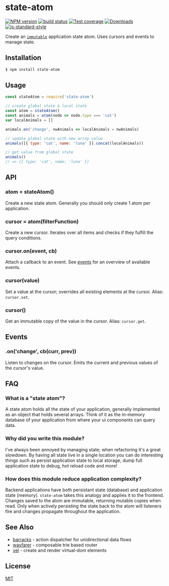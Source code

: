 # state-atom
[![NPM version][npm-image]][npm-url]
[![build status][travis-image]][travis-url]
[![Test coverage][coveralls-image]][coveralls-url]
[![Downloads][downloads-image]][downloads-url]
[![js-standard-style][standard-image]][standard-url]

Create an [`immutable`](https://npmjs.com/package/seamless-immutable)
application state atom. Uses cursors and events to manage state.

## Installation
```sh
$ npm install state-atom
```

## Usage
```js
const stateAtom = require('state-atom')

// create global state & local state
const atom = stateAtom()
const animals = atom(node => node.type === 'cat')
var localAnimals = []

animals.on('change', nwAnimals => localAnimals = nwAnimals)

// update global state with new array value
animals([{ type: 'cat', name: 'luna' }].concat(localAnimals))

// get value from global state
animals()
// => [{ type: 'cat', name: 'luna' }]
```

## API
### atom = stateAtom()
Create a new state atom. Generally you should only create 1 atom per
application.

### cursor = atom(filterFunction)
Create a new cursor. Iterates over all items and checks if they fulfill the
query conditions.

### cursor.on(event, cb)
Attach a callback to an event. See [events](#Events) for an overview of
available events.

### cursor(value)
Set a value at the cursor; overrides all existing elements at the cursor.
Alias: `cursor.set`.

### cursor()
Get an immutable copy of the value in the cursor. Alias: `cursor.get`.

## Events
### .on('change', cb(curr, prev))
Listen to changes on the cursor. Emits the current and previous values of the
cursor's value.

## FAQ
### What is a "state atom"?
A state atom holds all the state of your application, generally implemented as
an object that holds several arrays. Think of it as the in-memory database of
your application from where your ui components can query data.

### Why did you write this module?
I've always been annoyed by managing state; when refactoring it's a great
slowdown. By having all state live in a single location you can do interesting
things such as persist application state to local storage, dump full
application state to debug, hot reload code and more!

### How does this module reduce application complexity?
Backend applications have both persistant state (database) and application
state (memory). `state-atom` takes this analogy and applies it to the
frontend. Changes saved to the atom are immutable, returning mutable copies
when read. Only when actively persisting the state back to the atom will
listeners fire and changes propagate throughout the application.

## See Also
- [barracks](https://github.com/yoshuawuyts/barracks) - action dispatcher for unidirectional data flows
- [wayfarer](https://github.com/yoshuawuyts/wayfarer) - composable trie based router
- [vel](https://github.com/yoshuawuyts/vel) - create and render virtual-dom elements

## License
[MIT](https://tldrlegal.com/license/mit-license)

[npm-image]: https://img.shields.io/npm/v/state-atom.svg?style=flat-square
[npm-url]: https://npmjs.org/package/state-atom
[travis-image]: https://img.shields.io/travis/yoshuawuyts/state-atom/master.svg?style=flat-square
[travis-url]: https://travis-ci.org/yoshuawuyts/state-atom
[coveralls-image]: https://img.shields.io/coveralls/yoshuawuyts/state-atom.svg?style=flat-square
[coveralls-url]: https://coveralls.io/r/yoshuawuyts/state-atom?branch=master
[downloads-image]: http://img.shields.io/npm/dm/state-atom.svg?style=flat-square
[downloads-url]: https://npmjs.org/package/state-atom
[standard-image]: https://img.shields.io/badge/code%20style-standard-brightgreen.svg?style=flat-square
[standard-url]: https://github.com/feross/standard
